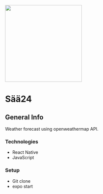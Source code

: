 
<img src="https://user-images.githubusercontent.com/51227125/68129949-2dde6a80-ff23-11e9-934e-bfbd80b3a76c.png" width="250"/>

# Sää24



## General Info
Weather forecast using openweathermap API.

### Technologies

* React Native
* JavaScript


### Setup

* Git clone
* expo start
